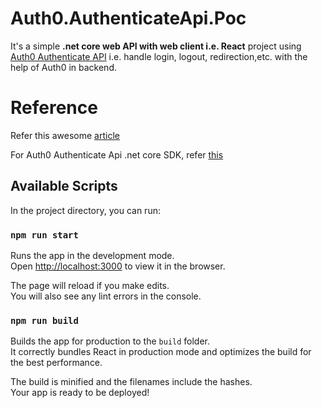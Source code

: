 # Auth0.AuthenticateApi.Poc
It's a simple **.net core web API with web client i.e. React** project using [Auth0 Authenticate API](https://auth0.com/docs/api/authentication) i.e. handle login, logout, redirection,etc. with the help of Auth0 in backend.

# Reference
Refer this awesome [article](https://auth0.com/blog/exploring-auth0-aspnet-core-authentication-sdk/)

For Auth0 Authenticate Api .net core SDK, refer [this](https://auth0.github.io/auth0.net/) 

## Available Scripts

In the project directory, you can run:

### `npm run start`

Runs the app in the development mode.\
Open [http://localhost:3000](http://localhost:3000) to view it in the browser.

The page will reload if you make edits.\
You will also see any lint errors in the console.

### `npm run build`

Builds the app for production to the `build` folder.\
It correctly bundles React in production mode and optimizes the build for the best performance.

The build is minified and the filenames include the hashes.\
Your app is ready to be deployed!

